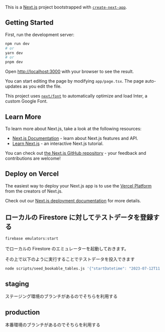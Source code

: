 This is a [Next.js](https://nextjs.org/) project bootstrapped with [`create-next-app`](https://github.com/vercel/next.js/tree/canary/packages/create-next-app).

## Getting Started

First, run the development server:

```bash
npm run dev
# or
yarn dev
# or
pnpm dev
```

Open [http://localhost:3000](http://localhost:3000) with your browser to see the result.

You can start editing the page by modifying `app/page.tsx`. The page auto-updates as you edit the file.

This project uses [`next/font`](https://nextjs.org/docs/basic-features/font-optimization) to automatically optimize and load Inter, a custom Google Font.

## Learn More

To learn more about Next.js, take a look at the following resources:

- [Next.js Documentation](https://nextjs.org/docs) - learn about Next.js features and API.
- [Learn Next.js](https://nextjs.org/learn) - an interactive Next.js tutorial.

You can check out [the Next.js GitHub repository](https://github.com/vercel/next.js/) - your feedback and contributions are welcome!

## Deploy on Vercel

The easiest way to deploy your Next.js app is to use the [Vercel Platform](https://vercel.com/new?utm_medium=default-template&filter=next.js&utm_source=create-next-app&utm_campaign=create-next-app-readme) from the creators of Next.js.

Check out our [Next.js deployment documentation](https://nextjs.org/docs/deployment) for more details.

## ローカルの Firestore に対してテストデータを登録する

```sh
firebase emulators:start
```

でローカルの Firestore のエミュレーターを起動しておきます。

その上で以下のように実行することでテストデータを投入できます

```sh
node scripts/seed_bookable_tables.js '{"startDatetime": "2023-07-12T11:00:00.000Z","endDatetime": "2023-07-14T14:00:00.000Z","duration": 1,"availableReservationRequests": 4, "restaurantId": "restaurants10"}'
```

## staging

ステージング環境のブランチがあるのでそちらを利用する

## production

本番環境のブランチがあるのでそちらを利用する
